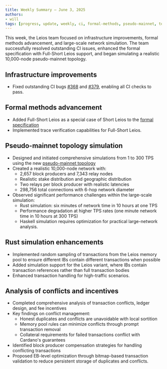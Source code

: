 ```yaml
---
title: Weekly Summary – June 3, 2025
authors:
- will
tags: [progress, update, weekly, ci, formal-methods, pseudo-mainnet, topology, rust-simulation, conflicts, incentives, mainnet-scale]
---
```


This week, the Leios team focused on infrastructure improvements, formal methods advancement, and large-scale network simulation. The team successfully resolved outstanding CI issues, enhanced the formal specification with Full-Short Leios support, and began simulating a realistic 10,000-node pseudo-mainnet topology.

## Infrastructure improvements

- Fixed outstanding CI bugs [#368](https://github.com/input-output-hk/ouroboros-leios/issues/368) and [#379](https://github.com/input-output-hk/ouroboros-leios/issues/379), enabling all CI checks to pass.

## Formal methods advancement

- Added Full-Short Leios as a special case of Short Leios to the [formal specification](https://github.com/input-output-hk/ouroboros-leios-formal-spec/tree/yveshauser/full-short-leios)
- Implemented trace verification capabilities for Full-Short Leios.

## Pseudo-mainnet topology simulation

- Designed and initiated comprehensive simulations from 1 to 300 TPS using the new [pseudo-mainnet topology](https://github.com/input-output-hk/ouroboros-leios/blob/main/data/simulation/pseudo-mainnet/)
- Created a realistic 10,000-node network with:
  - 2,657 block producers and 7,343 relay nodes
  - Realistic stake distribution and geographic distribution
  - Two relays per block producer with realistic latencies
  - 298,756 total connections with 6-hop network diameter
- Observed significant performance challenges within the large-scale simulation:
  - Rust simulation: six minutes of network time in 10 hours at one TPS
  - Performance degradation at higher TPS rates (one minute network time in 10 hours at 300 TPS)
  - Haskell simulation requires optimization for practical large-network analysis.

## Rust simulation enhancements

- Implemented random sampling of transactions from the Leios memory pool to ensure different IBs contain different transactions when possible
- Added simulation support for the Leios variant, where IBs contain transaction references rather than full transaction bodies
- Enhanced transaction handling for high-traffic scenarios.

## Analysis of conflicts and incentives

- Completed comprehensive analysis of transaction conflicts, ledger design, and fee incentives
- Key findings on conflict management:
  - Honest duplicates and conflicts are unavoidable with local sortition
  - Memory pool rules can minimize conflicts through prompt transaction removal
  - Collateral requirements for failed transactions conflict with Cardano's guarantees
- Identified block producer compensation strategies for handling conflicting transactions
- Proposed EB-level optimization through bitmap-based transaction validation to reduce persistent storage of duplicates and conflicts.

